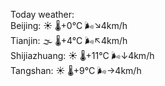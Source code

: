 Today weather:  
Beijing: ☀️   🌡️+0°C 🌬️↘4km/h  
Tianjin: 🌫  🌡️+4°C 🌬️↖4km/h  
Shijiazhuang: ☀️   🌡️+11°C 🌬️↓4km/h  
Tangshan: ☀️   🌡️+9°C 🌬️→4km/h  
